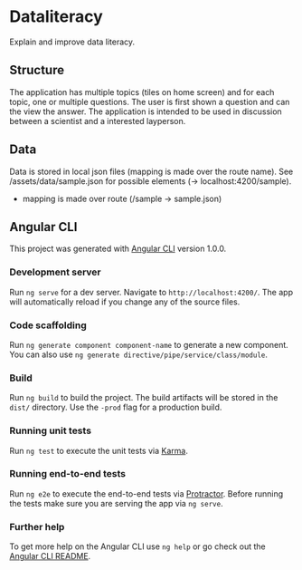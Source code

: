 # Dataliteracy

Explain and improve data literacy.

## Structure

The application has multiple topics (tiles on home screen) and for each topic, one or multiple questions. The user is first shown a question and can the view the answer. The application is intended to be used in discussion between a scientist and a interested layperson.

## Data

Data is stored in local json files (mapping is made over the route name). See /assets/data/sample.json for possible elements (-> localhost:4200/sample).
-    mapping is made over route (/sample -> sample.json)


## Angular CLI

This project was generated with [Angular CLI](https://github.com/angular/angular-cli) version 1.0.0.

### Development server

Run `ng serve` for a dev server. Navigate to `http://localhost:4200/`. The app will automatically reload if you change any of the source files.

### Code scaffolding

Run `ng generate component component-name` to generate a new component. You can also use `ng generate directive/pipe/service/class/module`.

### Build

Run `ng build` to build the project. The build artifacts will be stored in the `dist/` directory. Use the `-prod` flag for a production build.

### Running unit tests

Run `ng test` to execute the unit tests via [Karma](https://karma-runner.github.io).

### Running end-to-end tests

Run `ng e2e` to execute the end-to-end tests via [Protractor](http://www.protractortest.org/).
Before running the tests make sure you are serving the app via `ng serve`.

### Further help

To get more help on the Angular CLI use `ng help` or go check out the [Angular CLI README](https://github.com/angular/angular-cli/blob/master/README.md).
